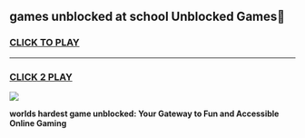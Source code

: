 
## games unblocked at school Unblocked Games👋
<h3>
<a href="https://premium.freeplayer.one?title=games_unblocked_at_school&ref=16F">CLICK TO PLAY</a></h3>
<hr>

<h3>
<a href="https://premium.freeplayer.one?title=games_unblocked_at_school&ref=16F">CLICK 2 PLAY</a>
  
</h3>

<a href="https://premium.freeplayer.one?title=games_unblocked_at_school&ref=16F/"><img src="https://clearcache.store/games.png"></a>


**worlds hardest game unblocked: Your Gateway to Fun and Accessible Online Gaming**
